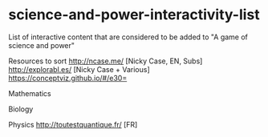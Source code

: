 # science-and-power-interactivity-list
List of interactive content that are considered to be added to "A game of science and power"

Resources to sort
http://ncase.me/ [Nicky Case, EN, Subs]
http://explorabl.es/ [Nicky Case + Various]
https://conceptviz.github.io/#/e30= 

Mathematics

Biology 

Physics
http://toutestquantique.fr/ [FR]


